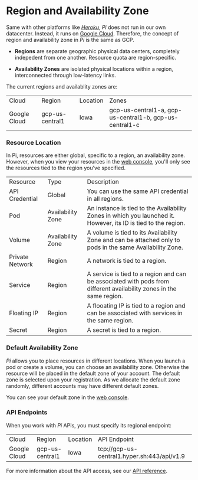 # Region and Availability Zone

Same with other platforms like [_Heroku_](https://heroku.com), _Pi_ does not run in our own datacenter. Instead, it runs on [Google Cloud](https://cloud.google.com/). Therefore, the concept of region and availability zone in _Pi_ is the same as GCP.

- **Regions** are separate geographic physical data centers, completely indepedent from one another. Resource quota are region-specific.

- **Availability Zones** are isolated physical locations within a region, interconnected through low-latency links.

The current regions and availablity zones are:

<table class="table table-bordered table-striped table-condensed">
<tr>
<td>Cloud</td><td>Region</td><td>Location</td><td>Zones</td>
</tr>
<tr>
<td>Google Cloud</td><td>gcp-us-central1</td><td>Iowa</td><td>gcp-us-central1-a,
gcp-us-central1-b,
gcp-us-central1-c</td>
</tr>
</table>

### Resource Location
In Pi, resources are either global, specific to a region, an availability zone. However, when you view your resources in the [web console](https://console.hyper.sh), you'll only see the resources tied to the region you've specified.

<table class="table table-bordered table-striped table-condensed">
<tr>
<td>Resource</td><td>Type</td><td>Description</td>
</tr>
<tr>
<tr>
<td>API Credential</td><td>Global</td><td>You can use the same API credential in all regions.</td>
</tr>
<tr>
<td>Pod</td><td>Availability Zone</td><td>An instance is tied to the Availability Zones in which you launched it. However, its ID is tied to the region.</td>
</tr>
<tr>
<td>Volume</td><td>Availability Zone</td><td>A volume is tied to its Availability Zone and can be attached only to pods in the same Availability Zone.</td>
</tr>
<tr>
<td>Private Network</td><td>Region</td><td>A network is tied to a region.</td>
</tr>
<tr>
<td>Service</td><td>Region</td><td>A service is tied to a region and can be associated with pods from different availability zones in the same region.
</td>
</tr>
<tr>
<td>Floating IP</td><td>Region</td><td>A flooating IP is tied to a region and can be associated with services in the same region.
</td>
</tr>
<tr>
<td>Secret</td><td>Region</td><td>A secret is tied to a region.
</td>
</tr>
</table>

### Default Availability Zone
_Pi_ allows you to place resources in different locations. When you launch a pod or create a volume, you can choose an availability zone. Otherwise the resource will be placed in the default zone of your account. The default zone is selected upon your registration. As we allocate the default zone randomly, different accounts may have different default zones.

You can see your default zone in the [web console](https://console.hyper.sh/pi/info).

### API Endpoints

When you work with _Pi_ APIs, you must specify its regional endpoint:

<table class="table table-bordered table-striped table-condensed">
<tr>
<td>Cloud</td><td>Region</td><td>Location</td><td>API Endpoint</td>
</tr>
<tr>
<td>Google Cloud</td><td>gcp-us-central1</td><td>Iowa</td><td>tcp://gcp-us-central1.hyper.sh:443/api/v1.9</td>
</tr>
</table>

For more information about the API access, see our [API reference](../Reference/API/v1.9/index.md).
